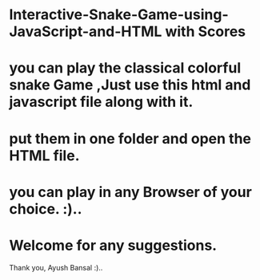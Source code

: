 # Interactive-Snake-Game-using-JavaScript-and-HTML with Scores 

# you can play the classical colorful snake Game ,Just use this html and javascript file along with it.
# put them in one folder and open the HTML file.
# you can play in any Browser of your choice. :)..
# Welcome for any suggestions.
Thank you,
Ayush Bansal :)..
